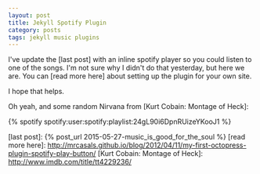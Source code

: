 ```yaml
---
layout: post
title: Jekyll Spotify Plugin 
category: posts
tags: jekyll music plugins
---
```


I've update the [last post] with an inline spotify player so you could listen to one of the songs. I'm not sure why I didn't do that yesterday, but here we are.  You can [read more here] about setting up the plugin for your own site.

I hope that helps.

Oh yeah, and some random Nirvana from [Kurt Cobain: Montage of Heck]:

{% spotify spotify:user:spotify:playlist:24gL90i6DpnRUizeYKooJ1 %}


[last post]: {% post_url 2015-05-27-music_is_good_for_the_soul %}
[read more here]: http://mrcasals.github.io/blog/2012/04/11/my-first-octopress-plugin-spotify-play-button/
[Kurt Cobain: Montage of Heck]: http://www.imdb.com/title/tt4229236/
